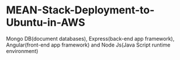 # MEAN-Stack-Deployment-to-Ubuntu-in-AWS
Mongo DB(document databases), Express(back-end app framework), Angular(front-end app framework) and Node Js(Java Script runtime environment)
